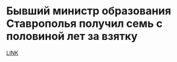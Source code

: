# Бывший министр образования Ставрополья получил семь с половиной лет за взятку



[LINK](https://varlamov.ru/1943820.html)